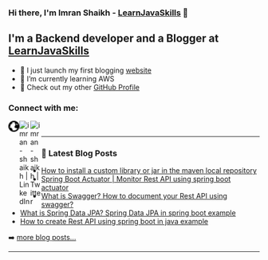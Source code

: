 
<!--
**LearnJavaSkills/LearnJavaSkills** is a ✨ _special_ ✨ repository because its `README.md` (this file) appears on your GitHub profile.

Here are some ideas to get you started:

- 🔭 I’m currently working on ...
- 🌱 I’m currently learning ...
- 👯 I’m looking to collaborate on ...
- 🤔 I’m looking for help with ...
- 💬 Ask me about ...
- 📫 How to reach me: ...
- 😄 Pronouns: ...
- ⚡ Fun fact: ...
-->

### Hi there, I'm Imran  Shaikh - [LearnJavaSkills][website] 👋

## I'm a Backend developer and a Blogger at [LearnJavaSkills][website]

- 🔭 I just launch my first blogging [website][website]
- 🌱 I’m currently learning AWS
- 💬 Check out my other [GitHub Profile][github]

### Connect with me:

[<img align="left" alt="LearnJavaSkills.in" width="22px" src="https://raw.githubusercontent.com/iconic/open-iconic/master/svg/globe.svg" />][website]
[<img align="left" alt="imran-shaikh | LinkedIn" width="22px" src="https://cdn.jsdelivr.net/npm/simple-icons@v3/icons/linkedin.svg" />][linkedin]
[<img align="left" alt="imran-shaikh | Twitter" width="22px" src="https://cdn.jsdelivr.net/npm/simple-icons@v3/icons/twitter.svg" />][twitter]

<br />

---

### 📕 Latest Blog Posts

<!-- BLOG-POST-LIST:START -->
- [How to install a custom library or jar in the maven local repository](http://feedproxy.google.com/~r/LearnJavaSkills/~3/OhA1Zk2N6D0/how-to-install-custom-library-or-jar-in.html)
- [Spring Boot Actuator | Monitor Rest API using spring boot actuator](http://feedproxy.google.com/~r/LearnJavaSkills/~3/ak-VNYB03kw/spring-boot-actuator_18.html)
- [What is Swagger? How to document your Rest API using swagger?](http://feedproxy.google.com/~r/LearnJavaSkills/~3/Yq18L6htMLA/what-is-swagger.html)
- [What is Spring Data JPA? Spring Data JPA in spring boot example](http://feedproxy.google.com/~r/LearnJavaSkills/~3/6Zeu31PbrUY/Spring-Data-JPA.html)
- [How to create Rest API using spring boot in java example](http://feedproxy.google.com/~r/LearnJavaSkills/~3/tkqSi54AmD4/Rest-API-using-spring-boot-in-java.html)
<!-- BLOG-POST-LIST:END -->

➡️ [more blog posts...](https://www.Learnjavaskills.in)

---

[website]: https://www.Learnjavaskills.in
[twitter]: https://twitter.com/im_imran_shaikh
[linkedin]: https://linkedin.com/in/im-imran-shaikh
[github]: https://github.com/im-imran-shaikh
